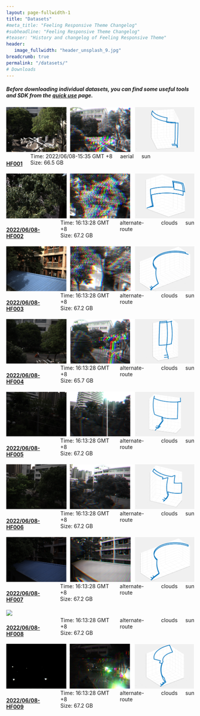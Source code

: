```yaml
---
layout: page-fullwidth-1
title: "Datasets"
#meta_title: "Feeling Responsive Theme Changelog"
#subheadline: "Feeling Responsive Theme Changelog"
#teaser: "History and changelog of Feeling Responsive Theme"
header:
   image_fullwidth: "header_unsplash_9.jpg"
breadcrumb: true
permalink: "/datasets/"
# Downloads
---
```

##### Before downloading individual datasets, you can find some useful tools and SDK from the <a href="../quick_use">quick use</a> page. 

<div class="row listing listing-link listing-odd">
      <div class="large-6 medium-6 small-12 columns">
         <a href="./hf001">
            <img id="thumb-1" src="../data_image/aerial_01/1.png"/>
         </a>
      </div>
      <div class="large-6 medium-6 small-12 columns">
         <a href="./hf001">
            <h4>HF001</h4>
         </a>
         Time: 2022/06/08-15:35 GMT +8<br/>
         Size: 66.5 GB<br/>
         <span class="icon-price-tag pr10">aerial</span>
         <span class="icon-price-tag pr10">sun</span>
      </div>
</div>

<div class="row listing listing-link listing-odd">
      <div class="large-6 medium-6 small-12 columns">
         <a href="./hf002">
            <img id="thumb-1" src="../data_image/aerial_02/1.png"/>
         </a>
      </div>
      <div class="large-6 medium-6 small-12 columns">
         <a href="./hf002">
            <h4>2022/06/08-HF002</h4>
         </a>
         Time: 16:13:28 GMT +8<br/>
         Size: 67.2 GB<br/>
         <span class="icon-price-tag pr10">alternate-route</span>
         <span class="icon-price-tag pr10">clouds</span>
         <span class="icon-price-tag pr10">sun</span>
      </div>
</div>

<div class="row listing listing-link listing-odd">
      <div class="large-6 medium-6 small-12 columns">
         <a href="./hf003">
            <img id="thumb-1" src="../data_image/aerial_03/1.png"/>
         </a>
      </div>
      <div class="large-6 medium-6 small-12 columns">
         <a href="./hf003">
            <h4>2022/06/08-HF003</h4>
         </a>
         Time: 16:13:28 GMT +8<br/>
         Size: 67.2 GB<br/>
         <span class="icon-price-tag pr10">alternate-route</span>
         <span class="icon-price-tag pr10">clouds</span>
         <span class="icon-price-tag pr10">sun</span>
      </div>
</div>

<div class="row listing listing-link listing-odd">
      <div class="large-6 medium-6 small-12 columns">
         <a href="./hf004">
            <img id="thumb-1" src="../data_image/aerial_04/1.png"/>
         </a>
      </div>
      <div class="large-6 medium-6 small-12 columns">
         <a href="./hf004">
            <h4>2022/06/08-HF004</h4>
         </a>
         Time: 16:13:28 GMT +8<br/>
         Size: 65.7 GB<br/>
         <span class="icon-price-tag pr10">alternate-route</span>
         <span class="icon-price-tag pr10">clouds</span>
         <span class="icon-price-tag pr10">sun</span>
      </div>
</div>

<div class="row listing listing-link listing-odd">
      <div class="large-6 medium-6 small-12 columns">
         <a href="./HF005">
            <img id="thumb-1" src="../data_image/aerial_05/1.png"/>
         </a>
      </div>
      <div class="large-6 medium-6 small-12 columns">
         <a href="./HF005">
            <h4>2022/06/08-HF005</h4>
         </a>
         Time: 16:13:28 GMT +8<br/>
         Size: 67.2 GB<br/>
         <span class="icon-price-tag pr10">alternate-route</span>
         <span class="icon-price-tag pr10">clouds</span>
         <span class="icon-price-tag pr10">sun</span>
      </div>
</div>

<div class="row listing listing-link listing-odd">
      <div class="large-6 medium-6 small-12 columns">
         <a href="./HF006">
            <img id="thumb-1" src="../data_image/aerial_06/1.png"/>
         </a>
      </div>
      <div class="large-6 medium-6 small-12 columns">
         <a href="./HF006">
            <h4>2022/06/08-HF006</h4>
         </a>
         Time: 16:13:28 GMT +8<br/>
         Size: 67.2 GB<br/>
         <span class="icon-price-tag pr10">alternate-route</span>
         <span class="icon-price-tag pr10">clouds</span>
         <span class="icon-price-tag pr10">sun</span>
      </div>
</div>

<div class="row listing listing-link listing-odd">
      <div class="large-6 medium-6 small-12 columns">
         <a href="./hf007">
            <img id="thumb-1" src="../data_image/aerial_07/1.png"/>
         </a>
      </div>
      <div class="large-6 medium-6 small-12 columns">
         <a href="./hf007">
            <h4>2022/06/08-HF007</h4>
         </a>
         Time: 16:13:28 GMT +8<br/>
         Size: 67.2 GB<br/>
         <span class="icon-price-tag pr10">alternate-route</span>
         <span class="icon-price-tag pr10">clouds</span>
         <span class="icon-price-tag pr10">sun</span>
      </div>
</div>

<div class="row listing listing-link listing-odd">
      <div class="large-6 medium-6 small-12 columns">
         <a href="./HF008">
            <img id="thumb-1" src="../data_image/aerial_08/1.png"/>
         </a>
      </div>
      <div class="large-6 medium-6 small-12 columns">
         <a href="./HF008">
            <h4>2022/06/08-HF008</h4>
         </a>
         Time: 16:13:28 GMT +8<br/>
         Size: 67.2 GB<br/>
         <span class="icon-price-tag pr10">alternate-route</span>
         <span class="icon-price-tag pr10">clouds</span>
         <span class="icon-price-tag pr10">sun</span>
      </div>
</div>

<div class="row listing listing-link listing-odd">
      <div class="large-6 medium-6 small-12 columns">
         <a href="./HF009">
            <img id="thumb-1" src="../data_image/aerial_09/1.png"/>
         </a>
      </div>
      <div class="large-6 medium-6 small-12 columns">
         <a href="./HF009">
            <h4>2022/06/08-HF009</h4>
         </a>
         Time: 16:13:28 GMT +8<br/>
         Size: 67.2 GB<br/>
         <span class="icon-price-tag pr10">alternate-route</span>
         <span class="icon-price-tag pr10">clouds</span>
         <span class="icon-price-tag pr10">sun</span>
      </div>
</div>
